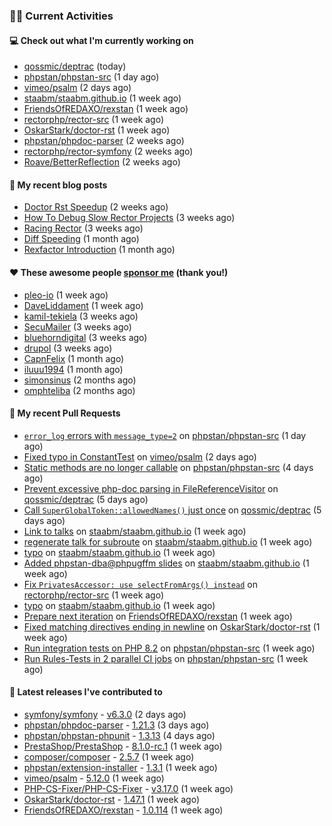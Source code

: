 ### 👨‍💻 Current Activities


#### 💻 Check out what I'm currently working on

- [qossmic/deptrac](https://github.com/qossmic/deptrac) (today)
- [phpstan/phpstan-src](https://github.com/phpstan/phpstan-src) (1 day ago)
- [vimeo/psalm](https://github.com/vimeo/psalm) (2 days ago)
- [staabm/staabm.github.io](https://github.com/staabm/staabm.github.io) (1 week ago)
- [FriendsOfREDAXO/rexstan](https://github.com/FriendsOfREDAXO/rexstan) (1 week ago)
- [rectorphp/rector-src](https://github.com/rectorphp/rector-src) (1 week ago)
- [OskarStark/doctor-rst](https://github.com/OskarStark/doctor-rst) (1 week ago)
- [phpstan/phpdoc-parser](https://github.com/phpstan/phpdoc-parser) (2 weeks ago)
- [rectorphp/rector-symfony](https://github.com/rectorphp/rector-symfony) (2 weeks ago)
- [Roave/BetterReflection](https://github.com/Roave/BetterReflection) (2 weeks ago)


#### 📜 My recent blog posts

- [Doctor Rst Speedup](https://staabm.github.io/2023/05/18/doctor-rst-speedup.html) (2 weeks ago)
- [How To Debug Slow Rector Projects](https://staabm.github.io/2023/05/10/how-to-debug-slow-rector-projects.html) (3 weeks ago)
- [Racing Rector](https://staabm.github.io/2023/05/06/racing-rector.html) (3 weeks ago)
- [Diff Speeding](https://staabm.github.io/2023/05/01/diff-speeding.html) (1 month ago)
- [Rexfactor Introduction](https://staabm.github.io/2023/04/09/rexfactor-introduction.html) (1 month ago)


#### ❤️ These awesome people [sponsor me](https://github.com/sponsors/staabm) (thank you!)

- [pleo-io](https://github.com/pleo-io) (1 week ago)
- [DaveLiddament](https://github.com/DaveLiddament) (1 week ago)
- [kamil-tekiela](https://github.com/kamil-tekiela) (3 weeks ago)
- [SecuMailer](https://github.com/SecuMailer) (3 weeks ago)
- [bluehorndigital](https://github.com/bluehorndigital) (3 weeks ago)
- [drupol](https://github.com/drupol) (3 weeks ago)
- [CapnFelix](https://github.com/CapnFelix) (1 month ago)
- [iluuu1994](https://github.com/iluuu1994) (1 month ago)
- [simonsinus](https://github.com/simonsinus) (2 months ago)
- [omphteliba](https://github.com/omphteliba) (2 months ago)


#### 🔨 My recent Pull Requests

- [`error_log` errors with `message_type=2`](https://github.com/phpstan/phpstan-src/pull/2428) on [phpstan/phpstan-src](https://github.com/phpstan/phpstan-src) (1 day ago)
- [Fixed typo in ConstantTest](https://github.com/vimeo/psalm/pull/9835) on [vimeo/psalm](https://github.com/vimeo/psalm) (2 days ago)
- [Static methods are no longer callable](https://github.com/phpstan/phpstan-src/pull/2420) on [phpstan/phpstan-src](https://github.com/phpstan/phpstan-src) (4 days ago)
- [Prevent excessive php-doc parsing in FileReferenceVisitor](https://github.com/qossmic/deptrac/pull/1199) on [qossmic/deptrac](https://github.com/qossmic/deptrac) (5 days ago)
- [Call `SuperGlobalToken::allowedNames()` just once](https://github.com/qossmic/deptrac/pull/1198) on [qossmic/deptrac](https://github.com/qossmic/deptrac) (5 days ago)
- [Link to talks](https://github.com/staabm/staabm.github.io/pull/85) on [staabm/staabm.github.io](https://github.com/staabm/staabm.github.io) (1 week ago)
- [regenerate talk for subroute](https://github.com/staabm/staabm.github.io/pull/84) on [staabm/staabm.github.io](https://github.com/staabm/staabm.github.io) (1 week ago)
- [typo](https://github.com/staabm/staabm.github.io/pull/83) on [staabm/staabm.github.io](https://github.com/staabm/staabm.github.io) (1 week ago)
- [Added phpstan-dba@phpugffm slides](https://github.com/staabm/staabm.github.io/pull/82) on [staabm/staabm.github.io](https://github.com/staabm/staabm.github.io) (1 week ago)
- [Fix `PrivatesAccessor: use selectFromArgs() instead`](https://github.com/rectorphp/rector-src/pull/3923) on [rectorphp/rector-src](https://github.com/rectorphp/rector-src) (1 week ago)
- [typo](https://github.com/staabm/staabm.github.io/pull/81) on [staabm/staabm.github.io](https://github.com/staabm/staabm.github.io) (1 week ago)
- [Prepare next iteration](https://github.com/FriendsOfREDAXO/rexstan/pull/505) on [FriendsOfREDAXO/rexstan](https://github.com/FriendsOfREDAXO/rexstan) (1 week ago)
- [Fixed matching directives ending in newline](https://github.com/OskarStark/doctor-rst/pull/1414) on [OskarStark/doctor-rst](https://github.com/OskarStark/doctor-rst) (1 week ago)
- [Run integration tests on PHP 8.2](https://github.com/phpstan/phpstan-src/pull/2413) on [phpstan/phpstan-src](https://github.com/phpstan/phpstan-src) (1 week ago)
- [Run Rules-Tests in 2 parallel CI jobs](https://github.com/phpstan/phpstan-src/pull/2412) on [phpstan/phpstan-src](https://github.com/phpstan/phpstan-src) (1 week ago)


#### 🔭 Latest releases I've contributed to

- [symfony/symfony](https://github.com/symfony/symfony) - [v6.3.0](https://github.com/symfony/symfony/releases/tag/v6.3.0) (2 days ago)
- [phpstan/phpdoc-parser](https://github.com/phpstan/phpdoc-parser) - [1.21.3](https://github.com/phpstan/phpdoc-parser/releases/tag/1.21.3) (3 days ago)
- [phpstan/phpstan-phpunit](https://github.com/phpstan/phpstan-phpunit) - [1.3.13](https://github.com/phpstan/phpstan-phpunit/releases/tag/1.3.13) (4 days ago)
- [PrestaShop/PrestaShop](https://github.com/PrestaShop/PrestaShop) - [8.1.0-rc.1](https://github.com/PrestaShop/PrestaShop/releases/tag/8.1.0-rc.1) (1 week ago)
- [composer/composer](https://github.com/composer/composer) - [2.5.7](https://github.com/composer/composer/releases/tag/2.5.7) (1 week ago)
- [phpstan/extension-installer](https://github.com/phpstan/extension-installer) - [1.3.1](https://github.com/phpstan/extension-installer/releases/tag/1.3.1) (1 week ago)
- [vimeo/psalm](https://github.com/vimeo/psalm) - [5.12.0](https://github.com/vimeo/psalm/releases/tag/5.12.0) (1 week ago)
- [PHP-CS-Fixer/PHP-CS-Fixer](https://github.com/PHP-CS-Fixer/PHP-CS-Fixer) - [v3.17.0](https://github.com/PHP-CS-Fixer/PHP-CS-Fixer/releases/tag/v3.17.0) (1 week ago)
- [OskarStark/doctor-rst](https://github.com/OskarStark/doctor-rst) - [1.47.1](https://github.com/OskarStark/doctor-rst/releases/tag/1.47.1) (1 week ago)
- [FriendsOfREDAXO/rexstan](https://github.com/FriendsOfREDAXO/rexstan) - [1.0.114](https://github.com/FriendsOfREDAXO/rexstan/releases/tag/1.0.114) (1 week ago)
